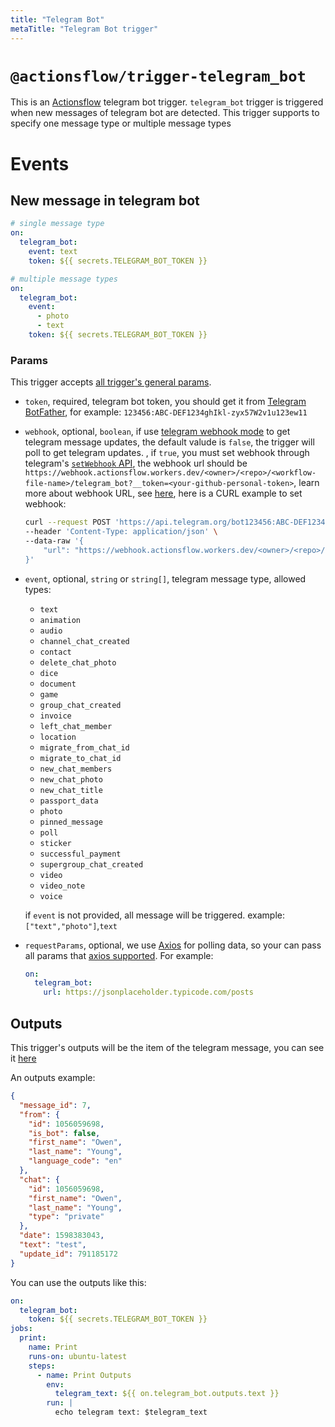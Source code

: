 ```yaml
---
title: "Telegram Bot"
metaTitle: "Telegram Bot trigger"
---
```


# `@actionsflow/trigger-telegram_bot`

This is an [Actionsflow](https://github.com/actionsflow/actionsflow) telegram bot trigger. `telegram_bot` trigger is triggered when new messages of telegram bot are detected. This trigger supports to specify one message type or multiple message types

# Events

## New message in telegram bot

```yaml
# single message type
on:
  telegram_bot:
    event: text
    token: ${{ secrets.TELEGRAM_BOT_TOKEN }}

# multiple message types
on:
  telegram_bot:
    event:
      - photo
      - text
    token: ${{ secrets.TELEGRAM_BOT_TOKEN }}
```

### Params

This trigger accepts [all trigger's general params](https://actionsflow.github.io/docs/triggers/#general-params-for-triggers).

- `token`, required, telegram bot token, you should get it from [Telegram BotFather](https://telegram.me/BotFather), for example: `123456:ABC-DEF1234ghIkl-zyx57W2v1u123ew11`

- `webhook`, optional, `boolean`, if use [telegram webhook mode](https://core.telegram.org/bots/api#setwebhook) to get telegram message updates, the default valude is `false`, the trigger will poll to get telegram updates. , if `true`, you must set webhook through telegram's [`setWebhook` API](https://core.telegram.org/bots/api#setwebhook), the webhook url should be `https://webhook.actionsflow.workers.dev/<owner>/<repo>/<workflow-file-name>/telegram_bot?__token=<your-github-personal-token>`, learn more about webhook URL, see [here](https://actionsflow.github.io/docs/reference/5-webhook/), here is a CURL example to set webhook:

  ```bash
  curl --request POST 'https://api.telegram.org/bot123456:ABC-DEF1234ghIkl-zyx57W2v1u123ew11/setWebhook' \
  --header 'Content-Type: application/json' \
  --data-raw '{
      "url": "https://webhook.actionsflow.workers.dev/<owner>/<repo>/<workflow-file-name>/telegram_bot?__token=<your-github-personal-token>"
  }'
  ```

- `event`, optional, `string` or `string[]`, telegram message type, allowed types:

  - `text`
  - `animation`
  - `audio`
  - `channel_chat_created`
  - `contact`
  - `delete_chat_photo`
  - `dice`
  - `document`
  - `game`
  - `group_chat_created`
  - `invoice`
  - `left_chat_member`
  - `location`
  - `migrate_from_chat_id`
  - `migrate_to_chat_id`
  - `new_chat_members`
  - `new_chat_photo`
  - `new_chat_title`
  - `passport_data`
  - `photo`
  - `pinned_message`
  - `poll`
  - `sticker`
  - `successful_payment`
  - `supergroup_chat_created`
  - `video`
  - `video_note`
  - `voice`

  if `event` is not provided, all message will be triggered. example: `["text","photo"]`,`text`

- `requestParams`, optional, we use [Axios](https://github.com/axios/axios) for polling data, so your can pass all params that [axios supported](https://github.com/axios/axios#request-config). For example:

  ```yaml
  on:
    telegram_bot:
      url: https://jsonplaceholder.typicode.com/posts
  ```

## Outputs

This trigger's outputs will be the item of the telegram message, you can see it [here](https://core.telegram.org/bots/api#message)

An outputs example:

```json
{
  "message_id": 7,
  "from": {
    "id": 1056059698,
    "is_bot": false,
    "first_name": "Owen",
    "last_name": "Young",
    "language_code": "en"
  },
  "chat": {
    "id": 1056059698,
    "first_name": "Owen",
    "last_name": "Young",
    "type": "private"
  },
  "date": 1598383043,
  "text": "test",
  "update_id": 791185172
}
```

You can use the outputs like this:

```yaml
on:
  telegram_bot:
    token: ${{ secrets.TELEGRAM_BOT_TOKEN }}
jobs:
  print:
    name: Print
    runs-on: ubuntu-latest
    steps:
      - name: Print Outputs
        env:
          telegram_text: ${{ on.telegram_bot.outputs.text }}
        run: |
          echo telegram text: $telegram_text
```
